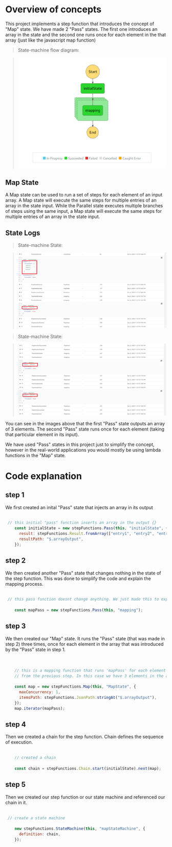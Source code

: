 # Overview of concepts

This project implements a step function that introduces the concept of "Map" state. We have made 2 "Pass" states. The first one introduces an array in the state and the second one runs once for each element in the that array (just like the javascript map function)

>State-machine flow diagram:

>![State-machine flow diagram](imgs/step_function_workflow.png)  

## Map State

A Map state can be used to run a set of steps for each element of an input array. A Map state will execute the same steps for multiple entries of an array in the state input.
While the Parallel state executes multiple branches of steps using the same input, a Map state will execute the same steps for multiple entries of an array in the state input.

## State Logs

>State-machine State:

>![State-machine flow diagram](imgs/step_function_workflow_state1.png) 



>State-machine State:

>![State-machine flow diagram](imgs/step_function_workflow_state2.png)


You can see in the images above that the first "Pass" state outputs an array of 3 elements. The second "Pass" state runs once for each element (taking that particular element in its input).


We have used "Pass" states in this project just to simplify the concept, however in the real-world applications you would mostly be using lambda functions in the "Map" state.


# Code explanation

## step 1

We first created an inital "Pass" state that injects an array in its output

```javascript

 // this initial "pass" function inserts an array in the output {}
    const initialState = new stepFunctions.Pass(this, "initialState", {
      result: stepFunctions.Result.fromArray(["entry1", "entry2", "entry3"]),
      resultPath: "$.arrayOutput",
    });
```

## step 2

We then created another "Pass" state that changes nothing in the state of the step function. This was done to simplify the code and explain the mapping process.

```javascript

 // this pass function doesnt change anything. We just made this to explain the mapping process

    const mapPass = new stepFunctions.Pass(this, "mapping");
```

## step 3

We then created our "Map" state. It runs the "Pass" state (that was made in step 2) three times, once for each element in the array that was introduced by the "Pass" state in step 1.

```javascript


    // this is a mapping function that runs 'mapPass' for each element in the state path {arrayOutput:[....]} coming
    // from the previous step. In this case we have 3 elements in the array therefore the "mapPass" would run 3 times.

    const map = new stepFunctions.Map(this, "MapState", {
      maxConcurrency: 1,
      itemsPath: stepFunctions.JsonPath.stringAt("$.arrayOutput"),
    });
    map.iterator(mapPass);
```

## step 4 

Then we created a chain for the step function. Chain defines the sequence of execution. 

```javascript

    // created a chain

    const chain = stepFunctions.Chain.start(initialState).next(map);
```

## step 5

Then we created our step function or our state machine and referenced our chain in it.

```javascript

 // create a state machine

    new stepFunctions.StateMachine(this, "mapStateMachine", {
      definition: chain,
    });
```

